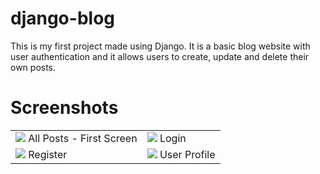# django-blog
This is my first project made using Django. It is a basic blog website with user authentication and it allows users to create, update and delete their own posts.
# Screenshots
<table>
  <tr>
    <td>
      <image src="/docs/images/first_screen.png" align="top">
        All Posts - First Screen
    </td>
    <td>
      <image src="/docs/images/login_screen.png" align="top">
        Login
    </td>
  </tr>
  <tr>
    <td>
      <image src="/docs/images/register_screen.png" align="top">
        Register
    </td>
    <td>
      <image src="/docs/images/profile_screen.png" align="top">
        User Profile
    </td>
  </tr>
</table>
      
